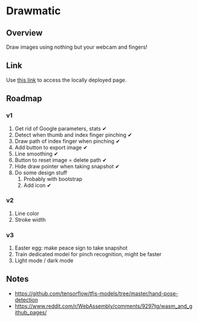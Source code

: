 # Drawmatic

## Overview

Draw images using nothing but your webcam and fingers!

## Link

Use [this link](http://127.0.0.1:5500/dist/index.html?model=mediapipe_hands) to access the locally deployed page.

## Roadmap

### v1

1. Get rid of Google parameters, stats ✔
1. Detect when thumb and index finger pinching ✔
1. Draw path of index finger when pinching ✔
1. Add button to export image ✔
1. Line smoothing ✔
1. Button to reset image = delete path ✔
1. Hide draw pointer when taking snapshot ✔
1. Do some design stuff
   1. Probably with bootstrap
   1. Add icon ✔

### v2

1. Line color
1. Stroke width

### v3

1. Easter egg: make peace sign to take snapshot
1. Train dedicated model for pinch recognition, might be faster
1. Light mode / dark mode

## Notes

- https://github.com/tensorflow/tfjs-models/tree/master/hand-pose-detection
- https://www.reddit.com/r/WebAssembly/comments/9297tg/wasm_and_github_pages/
